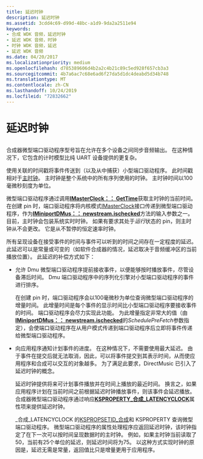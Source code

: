 ```yaml
---
title: 延迟时钟
description: 延迟时钟
ms.assetid: 3cdd4c69-d99d-48bc-a1d9-9da2a2511e94
keywords:
- 合成 WDK 音频，延迟时钟
- 延迟 WDK 音频，时钟
- 时钟 WDK 音频，延迟
- 延迟 WDK 音频
ms.date: 04/20/2017
ms.localizationpriority: medium
ms.openlocfilehash: d785389606d4b2a2c4b21c89c5ed928f657cb3a3
ms.sourcegitcommit: 4b7a6ac7c68e6ad6f27da5d1dc4deabd5d34b748
ms.translationtype: MT
ms.contentlocale: zh-CN
ms.lasthandoff: 10/24/2019
ms.locfileid: "72832662"
---
```

# <a name="latency-clocks"></a>延迟时钟


## <span id="latency_clocks"></span><span id="LATENCY_CLOCKS"></span>


合成器微型端口驱动程序型号旨在允许在多个设备之间同步音频输出。 在这种情况下，它包含的计时模型比纯 UART 设备提供的更复杂。

使用关联的时间戳将事件传送到（以及从中捕获）小型端口驱动程序。 此时间戳相对于[主时钟](https://docs.microsoft.com/windows-hardware/drivers/stream/master-clocks)。 主时钟是整个系统中的所有序列使用的时钟。 主时钟时间以100毫微秒刻度为单位。

微型端口驱动程序通过调用[**IMasterClock：： GetTime**](https://docs.microsoft.com/windows-hardware/drivers/ddi/dmusicks/nf-dmusicks-imasterclock-gettime)获取主时钟的当前时间。 在创建 pin 时，端口驱动程序将内核模式[IMasterClock](https://docs.microsoft.com/windows-hardware/drivers/ddi/dmusicks/nn-dmusicks-imasterclock)接口传递到微型端口驱动程序，作为[**IMiniportDMus：： newstream.ischecked**](https://docs.microsoft.com/windows-hardware/drivers/ddi/dmusicks/nf-dmusicks-iminiportdmus-newstream)方法的输入参数之一。 目前，主时钟会包装系统实时时钟。 如果有要求其处于*运行*状态的 pin，则主时钟从不会更改。 它是从不暂停的恒定速率时钟。

所有呈现设备在接受事件的时间与事件可以听到的时间之间存在一定程度的延迟。 此延迟可以是常量或可变的（如软件合成器的情况，延迟取决于音频缓冲区的当前播放位置）。 此延迟的补偿方式如下：

-   允许 Dmu 微型端口驱动程序提前接收事件，以便能够按时播放事件，尽管设备滞后时间。 Dmu 端口驱动程序中的序列化引擎对小型端口驱动程序的事件进行排序。

    在创建 pin 时，端口驱动程序会以100毫微秒为单位查询微型端口驱动程序的增量时间。 此增量时间是每个事件的显示时间比小型端口驱动程序要接收事件的时间。 端口驱动程序会尽力实现此功能。 为此增量指定非常大的值（由[**IMiniportDMus：： newstream.ischecked**](https://docs.microsoft.com/windows-hardware/drivers/ddi/dmusicks/nf-dmusicks-iminiportdmus-newstream)的*SchedulePreFetch*参数指定），会使端口驱动程序在从用户模式传递到端口驱动程序后立即将事件传递给微型端口驱动程序。

-   向应用程序通知计划事件的进度。 在这种情况下，不需要使用最大延迟。 由于事件在提交后就无法取消，因此，可以将事件提交到其表示时间，从而使应用程序和合成可以交互的对象越多。 为了满足此要求，DirectMusic 已引入了延迟时钟的概念。

    延迟时钟提供将来可计划事件播放并在时间上播放的最近时间。 换言之，如果应用程序计划在当前时间之前根据延迟时钟播放事件，则该事件会延迟播放。 合成器微型端口驱动程序通过响应[**KSPROPERTY\_合成\_LATENCYCLOCK**](https://docs.microsoft.com/previous-versions/ff537402(v=vs.85))属性项来提供延迟时钟。

    \_合成\_LATENCYCLOCK 的[KSPROPSETID\_合成](https://docs.microsoft.com/windows-hardware/drivers/audio/kspropsetid-synth)和 KSPROPERTY 查询微型端口驱动程序。 微型端口驱动程序的属性处理程序应返回延迟时钟，该时钟指定了在下一次可以按时间呈现数据时的主时钟。 例如，如果主时钟当前读取了50，当前有25个单位的延迟，则延迟时间将为75。 以这种方式实现时钟的原因是，延迟无需是常量，返回值比只是增量更用于应用程序。

 

 




